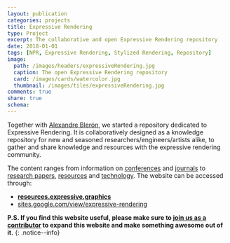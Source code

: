 ```yaml
---
layout: publication
categories: projects
title: Expressive Rendering
type: Project
excerpt: The collaborative and open Expressive Rendering repository
date: 2018-01-01
tags: [NPR, Expressive Rendering, Stylized Rendering, Repository]
image:
  path: /images/headers/expressiveRendering.jpg
  caption: The open Expressive Rendering repository
  card: /images/cards/watercolor.jpg
  thumbnail: /images/tiles/expressiveRendering.jpg
comments: true
share: true
schema:
---
```


Together with [Alexandre Blerón](http://ennis.github.io/about/), we started a repository dedicated to Expressive Rendering. It is collaboratively designed as a knowledge repository for new and seasoned researchers/engineers/artists alike, to gather and share knowledge and resources with the expressive rendering community.

The content ranges from information on [conferences](https://sites.google.com/view/expressive-rendering/conferences) and [journals](https://sites.google.com/view/expressive-rendering/journals) to [research papers](https://sites.google.com/view/expressive-rendering/papers), [resources](https://sites.google.com/view/expressive-rendering/resources) and [technology](https://sites.google.com/view/expressive-rendering/technology). The website can be accessed through:
* **[resources.expressive.graphics](http://resources.expressive.graphics)**
* [sites.google.com/view/expressive-rendering](https://sites.google.com/view/expressive-rendering/)

**P.S. If you find this website useful, please make sure to [join us as a contributor](https://sites.google.com/view/expressive-rendering/contribute?authuser=0) to expand this website and make something awesome out of it.**
{: .notice--info}
